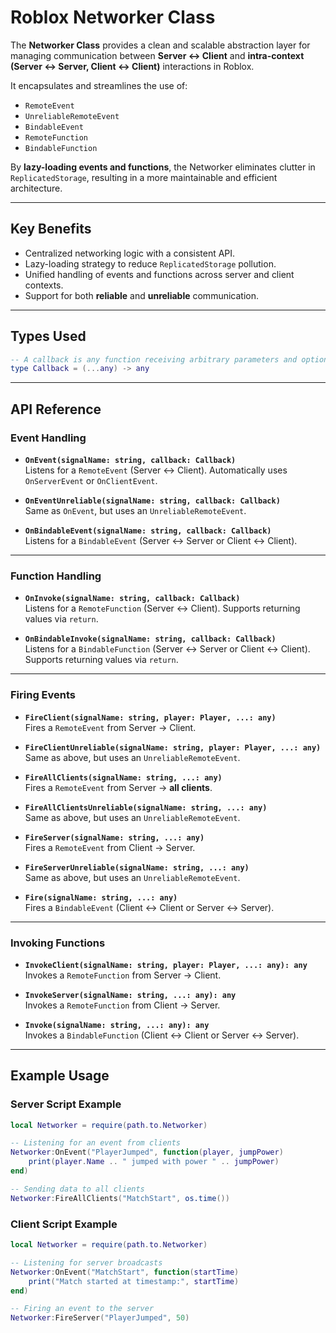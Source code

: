 # Roblox Networker Class  

The **Networker Class** provides a clean and scalable abstraction layer for managing communication between **Server ↔ Client** and **intra-context (Server ↔ Server, Client ↔ Client)** interactions in Roblox.  

It encapsulates and streamlines the use of:  
- `RemoteEvent`  
- `UnreliableRemoteEvent`  
- `BindableEvent`  
- `RemoteFunction`  
- `BindableFunction`  

By **lazy-loading events and functions**, the Networker eliminates clutter in `ReplicatedStorage`, resulting in a more maintainable and efficient architecture.  

---

## Key Benefits  
- Centralized networking logic with a consistent API.  
- Lazy-loading strategy to reduce `ReplicatedStorage` pollution.  
- Unified handling of events and functions across server and client contexts.  
- Support for both **reliable** and **unreliable** communication.  

---

## Types Used  

```lua
-- A callback is any function receiving arbitrary parameters and optionally returning values.
type Callback = (...any) -> any
```

---

## API Reference  

### Event Handling  
- **`OnEvent(signalName: string, callback: Callback)`**  
  Listens for a `RemoteEvent` (Server ↔ Client). Automatically uses `OnServerEvent` or `OnClientEvent`.  

- **`OnEventUnreliable(signalName: string, callback: Callback)`**  
  Same as `OnEvent`, but uses an `UnreliableRemoteEvent`.  

- **`OnBindableEvent(signalName: string, callback: Callback)`**  
  Listens for a `BindableEvent` (Server ↔ Server or Client ↔ Client).  

---

### Function Handling  
- **`OnInvoke(signalName: string, callback: Callback)`**  
  Listens for a `RemoteFunction` (Server ↔ Client). Supports returning values via `return`.  

- **`OnBindableInvoke(signalName: string, callback: Callback)`**  
  Listens for a `BindableFunction` (Server ↔ Server or Client ↔ Client). Supports returning values via `return`.  

---

### Firing Events  
- **`FireClient(signalName: string, player: Player, ...: any)`**  
  Fires a `RemoteEvent` from Server → Client.  

- **`FireClientUnreliable(signalName: string, player: Player, ...: any)`**  
  Same as above, but uses an `UnreliableRemoteEvent`.  

- **`FireAllClients(signalName: string, ...: any)`**  
  Fires a `RemoteEvent` from Server → **all clients**.  

- **`FireAllClientsUnreliable(signalName: string, ...: any)`**  
  Same as above, but uses an `UnreliableRemoteEvent`.  

- **`FireServer(signalName: string, ...: any)`**  
  Fires a `RemoteEvent` from Client → Server.  

- **`FireServerUnreliable(signalName: string, ...: any)`**  
  Same as above, but uses an `UnreliableRemoteEvent`.  

- **`Fire(signalName: string, ...: any)`**  
  Fires a `BindableEvent` (Client ↔ Client or Server ↔ Server).  

---

### Invoking Functions  
- **`InvokeClient(signalName: string, player: Player, ...: any): any`**  
  Invokes a `RemoteFunction` from Server → Client.  

- **`InvokeServer(signalName: string, ...: any): any`**  
  Invokes a `RemoteFunction` from Client → Server.  

- **`Invoke(signalName: string, ...: any): any`**  
  Invokes a `BindableFunction` (Client ↔ Client or Server ↔ Server).  

---

## Example Usage  

### Server Script Example
```lua
local Networker = require(path.to.Networker)

-- Listening for an event from clients
Networker:OnEvent("PlayerJumped", function(player, jumpPower)
    print(player.Name .. " jumped with power " .. jumpPower)
end)

-- Sending data to all clients
Networker:FireAllClients("MatchStart", os.time())
```

### Client Script Example
```lua
local Networker = require(path.to.Networker)

-- Listening for server broadcasts
Networker:OnEvent("MatchStart", function(startTime)
    print("Match started at timestamp:", startTime)
end)

-- Firing an event to the server
Networker:FireServer("PlayerJumped", 50)
```
